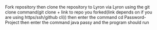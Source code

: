 Fork repository
then clone the repository to Lyron via Lyron using the git clone command(git clone + link to repo you forked(link depends on if you are using https/ssh/github cli))
then enter the command cd Password-Project
then enter the command java passy and the program should run
